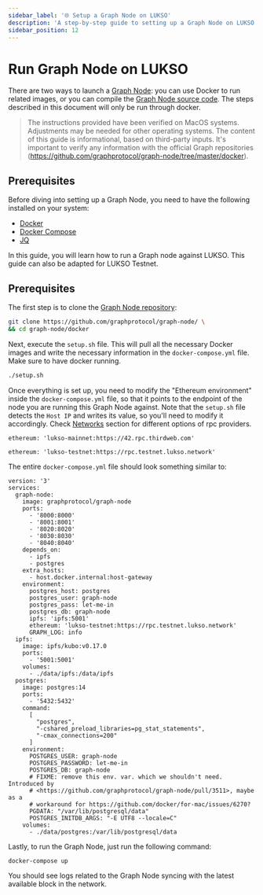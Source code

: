```yaml
---
sidebar_label: '🌐 Setup a Graph Node on LUKSO'
description: 'A step-by-step guide to setting up a Graph Node on LUKSO using Docker.'
sidebar_position: 12
---
```


# Run Graph Node on LUKSO

There are two ways to launch a [Graph Node](https://thegraph.com/): you can use Docker to run related images, or you can compile the [Graph Node source code](https://github.com/graphprotocol/graph-node). The steps described in this document will only be run through docker.

> The instructions provided have been verified on MacOS systems. Adjustments may be needed for other operating systems.
> The content of this guide is informational, based on third-party inputs. It's important to verify any information with the official Graph repositories (https://github.com/graphprotocol/graph-node/tree/master/docker).

## Prerequisites

Before diving into setting up a Graph Node, you need to have the following installed on your system:

- [Docker](https://docs.docker.com/get-docker/)
- [Docker Compose](https://docs.docker.com/compose/install/)
- [JQ](https://jqlang.github.io/jq/download/)

In this guide, you will learn how to run a Graph node against LUKSO. This guide can also be adapted for LUKSO Testnet.

## Prerequisites

The first step is to clone the [Graph Node repository](https://github.com/graphprotocol/graph-node/):

```bash
git clone https://github.com/graphprotocol/graph-node/ \
&& cd graph-node/docker
```

Next, execute the `setup.sh` file. This will pull all the necessary Docker images and write the necessary information in the `docker-compose.yml` file. Make sure to have docker running.

```bash
./setup.sh
```

Once everything is set up, you need to modify the "Ethereum environment" inside the `docker-compose.yml` file, so that it points to the endpoint of the node you are running this Graph Node against. Note that the `setup.sh` file detects the `Host IP` and writes its value, so you'll need to modify it accordingly. Check [Networks](../../networks/mainnet/parameters.md) section for different options of rpc providers.

```title="LUKSO"
ethereum: 'lukso-mainnet:https://42.rpc.thirdweb.com'
```

```title="LUKSO Testnet"
ethereum: 'lukso-testnet:https://rpc.testnet.lukso.network'
```

The entire `docker-compose.yml` file should look something similar to:

```docker
version: '3'
services:
  graph-node:
    image: graphprotocol/graph-node
    ports:
      - '8000:8000'
      - '8001:8001'
      - '8020:8020'
      - '8030:8030'
      - '8040:8040'
    depends_on:
      - ipfs
      - postgres
    extra_hosts:
      - host.docker.internal:host-gateway
    environment:
      postgres_host: postgres
      postgres_user: graph-node
      postgres_pass: let-me-in
      postgres_db: graph-node
      ipfs: 'ipfs:5001'
      ethereum: 'lukso-testnet:https://rpc.testnet.lukso.network'
      GRAPH_LOG: info
  ipfs:
    image: ipfs/kubo:v0.17.0
    ports:
      - '5001:5001'
    volumes:
      - ./data/ipfs:/data/ipfs
  postgres:
    image: postgres:14
    ports:
      - '5432:5432'
    command:
      [
        "postgres",
        "-cshared_preload_libraries=pg_stat_statements",
        "-cmax_connections=200"
      ]
    environment:
      POSTGRES_USER: graph-node
      POSTGRES_PASSWORD: let-me-in
      POSTGRES_DB: graph-node
      # FIXME: remove this env. var. which we shouldn't need. Introduced by
      # <https://github.com/graphprotocol/graph-node/pull/3511>, maybe as a
      # workaround for https://github.com/docker/for-mac/issues/6270?
      PGDATA: "/var/lib/postgresql/data"
      POSTGRES_INITDB_ARGS: "-E UTF8 --locale=C"
    volumes:
      - ./data/postgres:/var/lib/postgresql/data
```

Lastly, to run the Graph Node, just run the following command:

```bash
docker-compose up
```

You should see logs related to the Graph Node syncing with the latest available block in the network.
